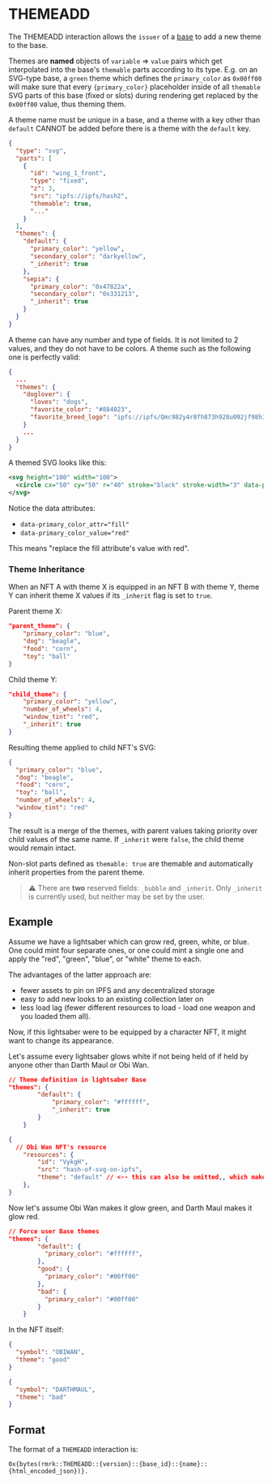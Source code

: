 # THEMEADD

The THEMEADD interaction allows the `issuer` of a [base](../entities/base.md) to add a new theme to
the base.

Themes are **named** objects of `variable` => `value` pairs which get interpolated into the base's
`themable` parts according to its type. E.g. on an SVG-type base, a `green` theme which defines the
`primary_color` as `0x00ff00` will make sure that every `{primary_color}` placeholder inside of all
`themable` SVG parts of this base (fixed or slots) during rendering get replaced by the `0x00ff00`
value, thus theming them.

A theme name must be unique in a base, and a theme with a key other than `default` CANNOT be added
before there is a theme with the `default` key.

```json
{
  "type": "svg",
  "parts": [
    {
      "id": "wing_1_front",
      "type": "fixed",
      "z": 3,
      "src": "ipfs://ipfs/hash2",
      "themable": true,
      "..."
    }
  ],
  "themes": {
    "default": {
      "primary_color": "yellow",
      "secondary_color": "darkyellow",
      "_inherit": true
    },
    "sepia": {
      "primary_color": "0x47822a",
      "secondary_color": "0x331213",
      "_inherit": true
    }
  }
}
```

A theme can have any number and type of fields. It is not limited to 2 values, and they do not have
to be colors. A theme such as the following one is perfectly valid:

```json
{
  ...
  "themes": {
    "doglover": {
      "loves": "dogs",
      "favorite_color": "#884023",
      "favorite_breed_logo": "ipfs://ipfs/Qmc982y4r8fh873h928u092jf98h3f98/beagle.svg"
    }
    ...
  }
}
```

A themed SVG looks like this:

```svg
<svg height="100" width="100">
  <circle cx="50" cy="50" r="40" stroke="black" stroke-width="3" data-primary_color_value="red" data-primary_color_attr="fill" fill="red" />
</svg>
```

Notice the data attributes:

- `data-primary_color_attr="fill"`
- `data-primary_color_value="red"`

This means "replace the fill attribute's value with red".

### Theme Inheritance

When an NFT A with theme X is equipped in an NFT B with theme Y, theme Y can inherit theme X values
if its `_inherit` flag is set to `true`.

Parent theme X:

```json
"parent_theme": {
    "primary_color": "blue",
    "dog": "beagle",
    "food": "corn",
    "toy": "ball"
}
```

Child theme Y:

```json
"child_theme": {
    "primary_color": "yellow",
    "number_of_wheels": 4,
    "window_tint": "red",
    "_inherit": true
}
```

Resulting theme applied to child NFT's SVG:

```json
{
  "primary_color": "blue",
  "dog": "beagle",
  "food": "corn",
  "toy": "ball",
  "number_of_wheels": 4,
  "window_tint": "red"
}
```

The result is a merge of the themes, with parent values taking priority over child values of the
same name. If `_inherit` were `false`, the child theme would remain intact.

Non-slot parts defined as `themable: true` are themable and automatically inherit properties from
the parent theme.

> ⚠ There are **two** reserved fields: `_bubble` and `_inherit`. Only `_inherit` is currently used,
> but neither may be set by the user.

## Example

Assume we have a lightsaber which can grow red, green, white, or blue. One could mint four separate
ones, or one could mint a single one and apply the "red", "green", "blue", or "white" theme to each.

The advantages of the latter approach are:

- fewer assets to pin on IPFS and any decentralized storage
- easy to add new looks to an existing collection later on
- less load lag (fewer different resources to load - load one weapon and you loaded them all).

Now, if this lightsaber were to be equipped by a character NFT, it might want to change its
appearance.

Let's assume every lightsaber glows white if not being held of if held by anyone other than Darth
Maul or Obi Wan.

```json
// Theme definition in lightsaber Base
"themes": {
        "default": {
            "primary_color": "#ffffff",
            "_inherit": true
        }
    }
```

```json
{
  // Obi Wan NFT's resource
    "resources": {
        "id": "VykgH",
        "src": "hash-of-svg-on-ipfs",
        "theme": "default" // <-- this can also be omitted,, which makes the resource use its SVG's built-in fallbacks
    },
}
```

Now let's assume Obi Wan makes it glow green, and Darth Maul makes it glow red.

```json
// Force user Base themes
"themes": {
        "default": {
          "primary_color": "#ffffff",
        },
        "good": {
          "primary_color": "#00ff00"
        },
        "bad": {
          "primary_color": "#00ff00"
        }
    }
```

In the NFT itself:

```json
{
  "symbol": "OBIWAN",
  "theme": "good"
}
```

```json
{
  "symbol": "DARTHMAUL",
  "theme": "bad"
}
```

## Format

The format of a `THEMEADD` interaction is:

```
0x{bytes(rmrk::THEMEADD::{version}::{base_id}::{name}::{html_encoded_json})}.
```
